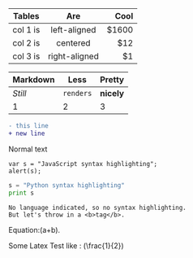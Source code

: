 | Tables   |      Are      |  Cool |
|----------|:-------------:|------:|
| col 1 is |  left-aligned | $1600 |
| col 2 is |    centered   |   $12 |
| col 3 is | right-aligned |    $1 |

Markdown | Less | Pretty
--- | --- | ---
*Still* | `renders` | **nicely**
1 | 2 | 3

```diff
- this line
+ new line
```

Normal text

    var s = "JavaScript syntax highlighting";
    alert(s);

 
```python
s = "Python syntax highlighting"
print s
```
 
```
No language indicated, so no syntax highlighting. 
But let's throw in a <b>tag</b>.
```

Equation:\(a+b\).


Some Latex Test like : \(\frac{1}{2}\)
